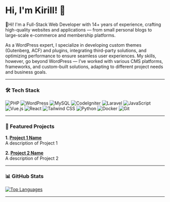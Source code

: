 

<!--

## Hi there 👋

**kirgw/kirgw** is a ✨ _special_ ✨ repository because its `README.md` (this file) appears on your GitHub profile.

Here are some ideas to get you started:

- 🔭 I’m currently working on ...
- 🌱 I’m currently learning ...
- 👯 I’m looking to collaborate on ...
- 🤔 I’m looking for help with ...
- 💬 Ask me about ...
- 📫 How to reach me: ...
- 😄 Pronouns: ...
- ⚡ Fun fact: ...


# Hi, I'm [Your Name]! 👋

[![Website](https://img.shields.io/badge/Portfolio-YourPortfolioURL-red)](https://your-portfolio.com)
[![LinkedIn](https://img.shields.io/badge/LinkedIn-YourLinkedIn-blue)](https://linkedin.com/in/your-profile)
[![Twitter](https://img.shields.io/badge/Twitter-YourTwitterHandle-1DA1F2)](https://twitter.com/your-handle)

**I'm a [your role, e.g., Full-Stack Developer] passionate about [your interests, e.g., open-source, AI, or web apps].**

---

### 🛠️ Tech Stack

![JavaScript](https://img.shields.io/badge/-JavaScript-F7DF1E?logo=javascript&logoColor=black)
![Python](https://img.shields.io/badge/-Python-3776AB?logo=python&logoColor=white)
![React](https://img.shields.io/badge/-React-61DAFB?logo=react&logoColor=black)
![Node.js](https://img.shields.io/badge/-Node.js-339933?logo=node.js&logoColor=white)

---

### 🌟 Featured Projects

| Project | Description | Tech | 
|---------|-------------|------|
| [Repo 1](https://github.com/your-username/repo1) | A brief description of your project. | React, Node.js, MongoDB |
| [Repo 2](https://github.com/your-username/repo2) | Another cool project. | Python, Flask, TensorFlow |

---

### 📈 GitHub Stats

![Top Languages](https://github-readme-stats.vercel.app/api/top-langs/?username=kirgw&layout=compact)

---

### 📫 Let's Connect

- 💼 [LinkedIn](https://linkedin.com/in/your-profile)
- 🐦 [Twitter](https://twitter.com/your-handle)
- 📧 Email: your.email@example.com


-->





<!--
[![Website](https://img.shields.io/badge/Portfolio-YourPortfolioURL-red)](https://your-portfolio.com)  
[![LinkedIn](https://img.shields.io/badge/LinkedIn-kirillg--kirgw-blue)](https://linkedin.com/in/kirillg)  
[![Twitter](https://img.shields.io/badge/Twitter-@kirgw-1DA1F2)](https://twitter.com/kirgw)  



### 📧 Contact Me
📧 Email: [your.email@example.com](mailto:your.email@example.com)  
📱 Twitter: [@kirgw](https://twitter.com/kirgw)  
usiness LinkedIn: [LinkedIn Profile](https://linkedin.com/in/kirillg)  

--- 

Outside of development, I run a technical blog where I share insights, best practices, and problem-solving techniques in web development. Passionate about building, optimizing, and crafting solutions that make an impact.

---

### 🚀

-->



# Hi, I'm Kirill! 👋  


💠Hi! I'm a Full-Stack Web Developer with 14+ years of experience, crafting high-quality websites and applications — from small personal blogs to large-scale e-commerce and membership platforms.

As a WordPress expert, I specialize in developing custom themes (Gutenberg, ACF) and plugins, integrating third-party solutions, and optimizing performance to ensure seamless user experiences. My skills, however, go beyond WordPress — I’ve worked with various CMS platforms, frameworks, and custom-built solutions, adapting to different project needs and business goals.

---

### 🛠️ Tech Stack
![PHP](https://img.shields.io/badge/-PHP-3498DB?logo=php&logoColor=white)
![WordPress](https://img.shields.io/badge/-WordPress-2175CE?logo=wordpress&logoColor=white)
![MySQL](https://img.shields.io/badge/-MySQL-FFD700?logo=mysql&logoColor=black)
![CodeIgniter](https://img.shields.io/badge/-CodeIgniter-FCB81C?logo=codeigniter&logoColor=white)
![Laravel](https://img.shields.io/badge/-Laravel-0984E3?logo=laravel&logoColor=white)
![JavaScript](https://img.shields.io/badge/-JavaScript-F7DF1E?logo=javascript&logoColor=black)
![Vue.js](https://img.shields.io/badge/-Vue.js-41B882?logo=vuedotjs&logoColor=white)
![React](https://img.shields.io/badge/-React-61DAFB?logo=react&logoColor=black)
![Tailwind CSS](https://img.shields.io/badge/-Tailwind_CSS-38BFFD?logo=tailwindcss&logoColor=white)
![Python](https://img.shields.io/badge/-Python-3776AB?logo=python&logoColor=white)
![Docker](https://img.shields.io/badge/-Docker-2496ED?logo=docker&logoColor=white)
![Git](https://img.shields.io/badge/-Git-F05032?logo=git&logoColor=white)

---

### 🌟 Featured Projects
**1. [Project 1 Name](https://github.com/kirgw/Project-1)**  
A description of Project 1

**2. [Project 2 Name](https://github.com/kirgw/Project-2)**  
A description of Project 2

---

### 📊 GitHub Stats
[![Top Languages](https://github-readme-stats.vercel.app/api/top-langs?username=kirgw&layout=compact)](https://github.com/kirgw)

---

